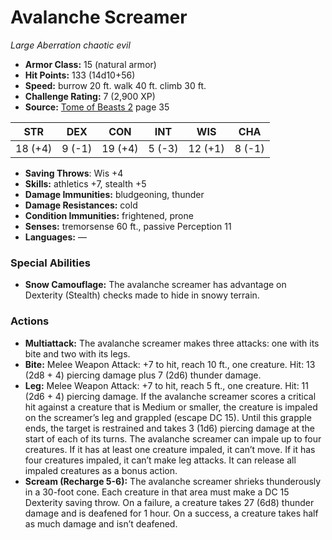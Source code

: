 # Avalanche Screamer

*Large* *Aberration* *chaotic evil*

- **Armor Class:** 15 (natural armor)
- **Hit Points:** 133 (14d10+56)
- **Speed:** burrow 20 ft. walk 40 ft. climb 30 ft.
- **Challenge Rating:** 7 (2,900 XP)
- **Source:** [Tome of Beasts 2](https://koboldpress.com/kpstore/product/tome-of-beasts-2-for-5th-edition) page 35

| STR | DEX | CON | INT | WIS | CHA |
| --- | --- | --- | --- | --- | --- |
| 18 (+4) | 9 (-1) | 19 (+4) | 5 (-3) | 12 (+1) | 8 (-1) |

- **Saving Throws**: Wis +4
- **Skills:** athletics +7, stealth +5
- **Damage Immunities:** bludgeoning, thunder
- **Damage Resistances:** cold
- **Condition Immunities:** frightened, prone
- **Senses:** tremorsense 60 ft., passive Perception 11
- **Languages:** —
### Special Abilities
- **Snow Camouflage:** The avalanche screamer has advantage on Dexterity (Stealth) checks made to hide in snowy terrain.
### Actions
- **Multiattack:** The avalanche screamer makes three attacks: one with its bite and two with its legs.
- **Bite:** Melee Weapon Attack: +7 to hit, reach 10 ft., one creature. Hit: 13 (2d8 + 4) piercing damage plus 7 (2d6) thunder damage.
- **Leg:** Melee Weapon Attack: +7 to hit, reach 5 ft., one creature. Hit: 11 (2d6 + 4) piercing damage. If the avalanche screamer scores a critical hit against a creature that is Medium or smaller, the creature is impaled on the screamer’s leg and grappled (escape DC 15). Until this grapple ends, the target is restrained and takes 3 (1d6) piercing damage at the start of each of its turns. The avalanche screamer can impale up to four creatures. If it has at least one creature impaled, it can’t move. If it has four creatures impaled, it can’t make leg attacks. It can release all impaled creatures as a bonus action.
- **Scream (Recharge 5-6):** The avalanche screamer shrieks thunderously in a 30-foot cone. Each creature in that area must make a DC 15 Dexterity saving throw. On a failure, a creature takes 27 (6d8) thunder damage and is deafened for 1 hour. On a success, a creature takes half as much damage and isn’t deafened.


